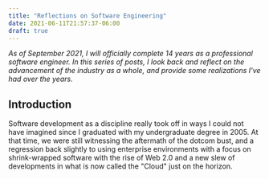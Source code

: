 ```yaml
---
title: "Reflections on Software Engineering"
date: 2021-06-11T21:57:37-06:00
draft: true
---
```


_As of September 2021, I will officially complete 14 years as a professional 
software engineer. In this series of posts, I look back and reflect on the 
advancement of the industry as a whole, and provide some realizations
I've had over the years._

## Introduction

Software development as a discipline really took off in ways I could not have 
imagined since I graduated with my undergraduate degree in 2005. At that time,
we were still witnessing the aftermath of the dotcom bust, and a regression 
back slightly to using enterprise environments with a focus on shrink-wrapped 
software with the rise of Web 2.0 and a new slew of developments in what
is now called the "Cloud" just on the horizon. 

